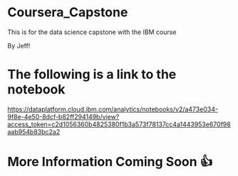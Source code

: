 # Coursera_Capstone
This is for the data science capstone with the IBM course

By Jeff!


# The following is a link to the notebook

https://dataplatform.cloud.ibm.com/analytics/notebooks/v2/a473e034-9f8e-4e50-8dcf-b82ff294149b/view?access_token=c2d1056360b4825380f1b3a573f78137cc4a1443953e670f98aab954b83bc2a2

# More Information Coming Soon :+1:
